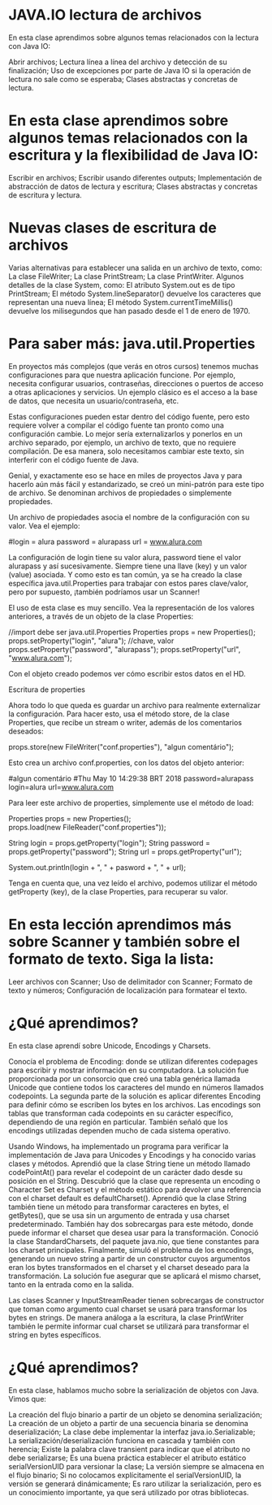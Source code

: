 # JAVA.IO lectura de archivos

En esta clase aprendimos sobre algunos temas relacionados con la lectura con Java IO:

Abrir archivos;
Lectura línea a línea del archivo y detección de su finalización;
Uso de excepciones por parte de Java IO si la operación de lectura no sale como se esperaba;
Clases abstractas y concretas de lectura.

# En esta clase aprendimos sobre algunos temas relacionados con la escritura y la flexibilidad de Java IO:

Escribir en archivos;
Escribir usando diferentes outputs;
Implementación de abstracción de datos de lectura y escritura;
Clases abstractas y concretas de escritura y lectura.

# Nuevas clases de escritura de archivos
Varias alternativas para establecer una salida en un archivo de texto, como:
La clase FileWriter;
La clase PrintStream;
La clase PrintWriter.
Algunos detalles de la clase System, como:
El atributo System.out es de tipo PrintStream;
El método System.lineSeparator() devuelve los caracteres que representan una nueva línea;
El método System.currentTimeMillis() devuelve los milisegundos que han pasado desde el 1 de enero de 1970.

# Para saber más: java.util.Properties

En proyectos más complejos (que verás en otros cursos) tenemos muchas configuraciones para que nuestra aplicación funcione. Por ejemplo, necesita configurar usuarios, contraseñas, direcciones o puertos de acceso a otras aplicaciones y servicios. Un ejemplo clásico es el acceso a la base de datos, que necesita un usuario/contraseña, etc.

Estas configuraciones pueden estar dentro del código fuente, pero esto requiere volver a compilar el código fuente tan pronto como una configuración cambie. Lo mejor sería externalizarlos y ponerlos en un archivo separado, por ejemplo, un archivo de texto, que no requiere compilación. De esa manera, solo necesitamos cambiar este texto, sin interferir con el código fuente de Java.

Genial, y exactamente eso se hace en miles de proyectos Java y para hacerlo aún más fácil y estandarizado, se creó un mini-patrón para este tipo de archivo. Se denominan archivos de propiedades o simplemente propiedades.

Un archivo de propiedades asocia el nombre de la configuración con su valor. Vea el ejemplo:

#login = alura
password = alurapass
url = www.alura.com

La configuración de login tiene su valor alura, password tiene el valor alurapass y así sucesivamente. Siempre tiene una llave (key) y un valor (value) asociada. Y como esto es tan común, ya se ha creado la clase específica java.util.Properties para trabajar con estos pares clave/valor, pero por supuesto, ¡también podríamos usar un Scanner!

El uso de esta clase es muy sencillo. Vea la representación de los valores anteriores, a través de un objeto de la clase Properties:

//import debe ser java.util.Properties
Properties props = new Properties(); 
props.setProperty("login", "alura"); //chave, valor
props.setProperty("password", "alurapass");
props.setProperty("url", "www.alura.com");

Con el objeto creado podemos ver cómo escribir estos datos en el HD.

Escritura de properties

Ahora todo lo que queda es guardar un archivo para realmente externalizar la configuración. Para hacer esto, usa el método store, de la clase Properties, que recibe un stream o writer, además de los comentarios deseados:

props.store(new FileWriter("conf.properties"), "algun comentário");

Esto crea un archivo conf.properties, con los datos del objeto anterior:

#algun comentário
#Thu May 10 14:29:38 BRT 2018
password=alurapass
login=alura
url=www.alura.com

Para leer este archivo de properties, simplemente use el método de load:

Properties props = new Properties();        
props.load(new FileReader("conf.properties"));

String login = props.getProperty("login");
String password = props.getProperty("password");
String url = props.getProperty("url");

System.out.println(login + ", " + pasword + ", " +  url);

Tenga en cuenta que, una vez leído el archivo, podemos utilizar el método getProperty (key), de la clase Properties, para recuperar su valor.

# En esta lección aprendimos más sobre Scanner y también sobre el formato de texto. Siga la lista:

Leer archivos con Scanner;
Uso de delimitador con Scanner;
Formato de texto y números;
Configuración de localización para formatear el texto.

# ¿Qué aprendimos?

En esta clase aprendí sobre Unicode, Encodings y Charsets.

Conocía el problema de Encoding: donde se utilizan diferentes codepages para escribir y mostrar información en su computadora. La solución fue proporcionada por un consorcio que creó una tabla genérica llamada Unicode que contiene todos los caracteres del mundo en números llamados codepoints. La segunda parte de la solución es aplicar diferentes Encoding para definir cómo se escriben los bytes en los archivos. Las encodings son tablas que transforman cada codepoints en su carácter específico, dependiendo de una región en particular. También señaló que los encodings utilizadas dependen mucho de cada sistema operativo.

Usando Windows, ha implementado un programa para verificar la implementación de Java para Unicodes y Encodings y ha conocido varias clases y métodos. Aprendió que la clase String tiene un método llamado codePointAt() para revelar el codepoint de un carácter dado desde su posición en el String. Descubrió que la clase que representa un encoding o Character Set es Charset y el método estático para devolver una referencia con el charset default es defaultCharset(). Aprendió que la clase String también tiene un método para transformar caracteres en bytes, el getBytes(), que se usa sin un argumento de entrada y usa charset predeterminado. También hay dos sobrecargas para este método, donde puede informar el charset que desea usar para la transformación. Conoció la clase StandardCharsets, del paquete java.nio, que tiene constantes para los charset principales. Finalmente, simuló el problema de los encodings, generando un nuevo string a partir de un constructor cuyos argumentos eran los bytes transformados en el charset y el charset deseado para la transformación. La solución fue asegurar que se aplicará el mismo charset, tanto en la entrada como en la salida.

Las clases Scanner y InputStreamReader tienen sobrecargas de constructor que toman como argumento cual charset se usará para transformar los bytes en strings. De manera análoga a la escritura, la clase PrintWriter también le permite informar cual charset se utilizará para transformar el string en bytes específicos.



# ¿Qué aprendimos?

En esta clase, hablamos mucho sobre la serialización de objetos con Java. Vimos que:

La creación del flujo binario a partir de un objeto se denomina serialización;
La creación de un objeto a partir de una secuencia binaria se denomina deserialización;
La clase debe implementar la interfaz java.io.Serializable;
La serialización/deserialización funciona en cascada y también con herencia;
Existe la palabra clave transient para indicar que el atributo no debe serializarse;
Es una buena práctica establecer el atributo estático serialVersionUID para versionar la clase;
La versión siempre se almacena en el flujo binario;
Si no colocamos explícitamente el serialVersionUID, la versión se generará dinámicamente;
Es raro utilizar la serialización, pero es un conocimiento importante, ya que será utilizado por otras bibliotecas.






































